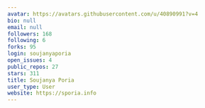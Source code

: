 ```yaml
---
avatar: https://avatars.githubusercontent.com/u/40890991?v=4
bio: null
email: null
followers: 168
following: 6
forks: 95
login: soujanyaporia
open_issues: 4
public_repos: 27
stars: 311
title: Soujanya Poria
user_type: User
website: https://sporia.info
---
```

